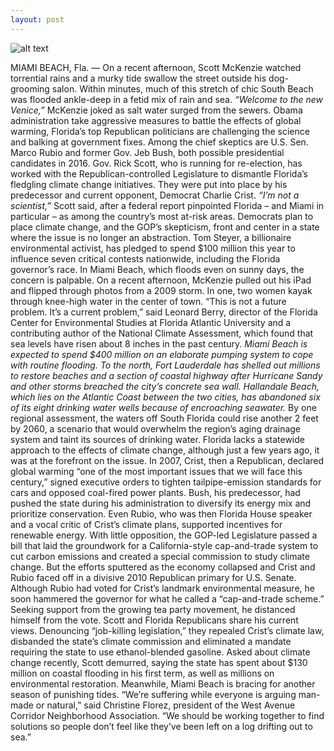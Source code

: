 ```yaml
---
layout: post
---
```


![alt text](http://www.pbs.org/newshour/wp-content/uploads/2014/06/495454545-1024x631.jpg)

MIAMI BEACH, Fla. — On a recent afternoon, Scott McKenzie watched torrential rains and a murky tide swallow the street outside his dog-grooming salon. Within minutes, much of this stretch of chic South Beach was flooded ankle-deep in a fetid mix of rain and sea.
*“Welcome to the new Venice,”* McKenzie joked as salt water surged from the sewers.
Obama administration take aggressive measures to battle the effects of global warming, Florida’s top Republican politicians are challenging the science and balking at government fixes.
Among the chief skeptics are U.S. Sen. Marco Rubio and former Gov. Jeb Bush, both possible presidential candidates in 2016. Gov. Rick Scott, who is running for re-election, has worked with the Republican-controlled Legislature to dismantle Florida’s fledgling climate change initiatives. They were put into place by his predecessor and current opponent, Democrat Charlie Crist.
*“I’m not a scientist,”* Scott said, after a federal report pinpointed Florida – and Miami in particular – as among the country’s most at-risk areas.
Democrats plan to place climate change, and the GOP’s skepticism, front and center in a state where the issue is no longer an abstraction.
 Tom Steyer, a billionaire environmental activist, has pledged to spend $100 million this year to influence seven critical contests nationwide, including the Florida governor’s race.
In Miami Beach, which floods even on sunny days, the concern is palpable. On a recent afternoon, McKenzie pulled out his iPad and flipped through photos from a 2009 storm. In one, two women kayak through knee-high water in the center of town.
“This is not a future problem. It’s a current problem,” said Leonard Berry, director of the Florida Center for Environmental Studies at Florida Atlantic University and a contributing author of the National Climate Assessment, which found that sea levels have risen about 8 inches in the past century.
*Miami Beach is expected to spend $400 million on an elaborate pumping system to cope with routine flooding. To the north, Fort Lauderdale has shelled out millions to restore beaches and a section of coastal highway after Hurricane Sandy and other storms breached the city’s concrete sea wall. Hallandale Beach, which lies on the Atlantic Coast between the two cities, has abandoned six of its eight drinking water wells because of encroaching seawater.*
By one regional assessment, the waters off South Florida could rise another 2 feet by 2060, a scenario that would overwhelm the region’s aging drainage system and taint its sources of drinking water.
Florida lacks a statewide approach to the effects of climate change, although just a few years ago, it was at the forefront on the issue.
In 2007, Crist, then a Republican, declared global warming “one of the most important issues that we will face this century,” signed executive orders to tighten tailpipe-emission standards for cars and opposed coal-fired power plants.
Bush, his predecessor, had pushed the state during his administration to diversify its energy mix and prioritize conservation.
Even Rubio, who was then Florida House speaker and a vocal critic of Crist’s climate plans, supported incentives for renewable energy. With little opposition, the GOP-led Legislature passed a bill that laid the groundwork for a California-style cap-and-trade system to cut carbon emissions and created a special commission to study climate change.
But the efforts sputtered as the economy collapsed and Crist and Rubio faced off in a divisive 2010 Republican primary for U.S. Senate.
Although Rubio had voted for Crist’s landmark environmental measure, he soon hammered the governor for what he called a “cap-and-trade scheme.” Seeking support from the growing tea party movement, he distanced himself from the vote.
Scott and Florida Republicans share his current views.
Denouncing “job-killing legislation,” they repealed Crist’s climate law, disbanded the state’s climate commission and eliminated a mandate requiring the state to use ethanol-blended gasoline. Asked about climate change recently, Scott demurred, saying the state has spent about $130 million on coastal flooding in his first term, as well as millions on environmental restoration.
Meanwhile, Miami Beach is bracing for another season of punishing tides.
“We’re suffering while everyone is arguing man-made or natural,” said Christine Florez, president of the West Avenue Corridor Neighborhood Association. “We should be working together to find solutions so people don’t feel like they’ve been left on a log drifting out to sea.”
